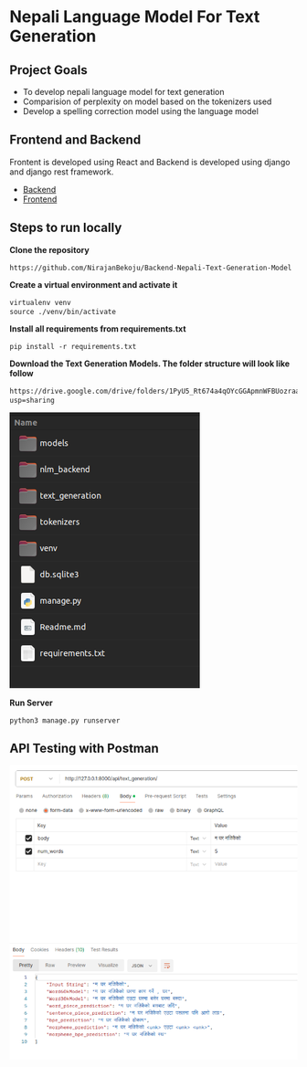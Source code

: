 # Nepali Language Model For Text Generation

## Project Goals

* To develop nepali language model for text generation 
* Comparision of perplexity on model based on the tokenizers used
* Develop a spelling correction model using the language model

## Frontend and Backend
Frontent is developed using React and Backend is developed using django and django rest framework.

* [Backend](https://github.com/NirajanBekoju/Backend-Nepali-Text-Generation-Model)
* [Frontend](https://github.com/AAreLaa/NLP-UI)

## Steps to run locally
**Clone the repository**
```
https://github.com/NirajanBekoju/Backend-Nepali-Text-Generation-Model
```

**Create a virtual environment and activate it**
```
virtualenv venv
source ./venv/bin/activate
```

**Install all requirements from requirements.txt**
```
pip install -r requirements.txt
```

**Download the Text Generation Models. The folder structure will look like follow**
```
https://drive.google.com/drive/folders/1PyU5_Rt674a4qOYcGGApmnWFBUozraaK?usp=sharing
```

![Folder Structure](folder_structure.png)

**Run Server**
```
python3 manage.py runserver
```

## API Testing with Postman
![API testing](postman_api_test.png)

